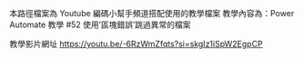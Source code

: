 本路徑檔案為 Youtube 編碼小幫手頻道搭配使用的教學檔案
教學內容為：Power Automate 教學 #52 使用’區塊錯誤’跳過異常的檔案

教學影片網址 https://youtu.be/-6RzWmZfqts?si=skgIz1iSpW2EgpCP
